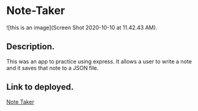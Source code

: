 # Note-Taker
![this is an image](Screen Shot 2020-10-10 at 11.42.43 AM). 
## Description. 
This was an app to practice using express. It allows a user to write a note and it saves that note to a JSON file.
## Link to deployed. 
[Note Taker]( https://thawing-retreat-73406.herokuapp.com/)
